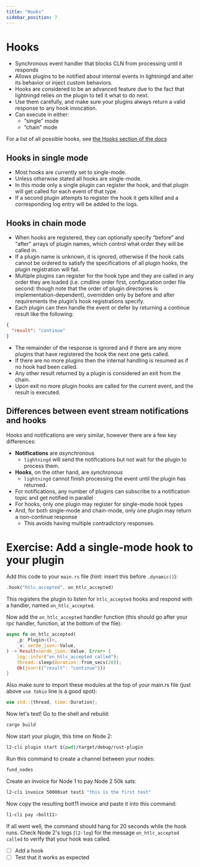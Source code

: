 ```yaml
---
title: "Hooks"
sidebar_position: 7
---
```


# Hooks

- Synchronous event handler that blocks CLN from processing until it responds
- Allows plugins to be notified about internal events in lightningd and alter
  its behavior or inject custom behaviors.
- Hooks are considered to be an advanced feature due to the fact that lightningd
  relies on the plugin to tell it what to do next.
- Use them carefully, and make sure your plugins always return a valid response
  to any hook invocation.
- Can execute in either:
  - “single” mode
  - “chain” mode

For a list of all possible hooks, see
[the Hooks section of the docs](https://docs.corelightning.org/docs/hooks)

## Hooks in single mode

- Most hooks are currently set to single-mode.
- Unless otherwise stated all hooks are single-mode.
- In this mode only a single plugin can register the hook, and that plugin will
  get called for each event of that type.
- If a second plugin attempts to register the hook it gets killed and a
  corresponding log entry will be added to the logs.

## Hooks in chain mode

- When hooks are registered, they can optionally specify “before” and “after”
  arrays of plugin names, which control what order they will be called in.
- If a plugin name is unknown, it is ignored, otherwise if the hook calls cannot
  be ordered to satisfy the specifications of all plugin hooks, the plugin
  registration will fail.
- Multiple plugins can register for the hook type and they are called in any
  order they are loaded (i.e. cmdline order first, configuration order file
  second: though note that the order of plugin directories is
  implementation-dependent), overridden only by before and after requirements
  the plugin’s hook registrations specify.
- Each plugin can then handle the event or defer by returning a continue result
  like the following:

```json
{
  "result": "continue"
}
```

- The remainder of the response is ignored and if there are any more plugins
  that have registered the hook the next one gets called.
- If there are no more plugins then the internal handling is resumed as if no
  hook had been called.
- Any other result returned by a plugin is considered an exit from the chain.
- Upon exit no more plugin hooks are called for the current event, and the
  result is executed.

## Differences between event stream notifications and hooks

Hooks and notifications are very similar, however there are a few key
differences:

- **Notifications** are _asynchronous_
  - `lightningd` will send the notifications but not wait for the plugin to
    process them.
- **Hooks**, on the other hand, are _synchronous_
  - `lightningd` cannot finish processing the event until the plugin has
    returned.
- For notifications, any number of plugins can subscribe to a notification topic
  and get notified in parallel
- For hooks, only one plugin may register for single-mode hook types
- And, for both single-mode and chain-mode, only one plugin may return a
  non-continue response
  - This avoids having multiple contradictory responses.

# Exercise: Add a single-mode hook to your plugin

Add this code to your `main.rs` file (hint: insert this before `.dynamic()`):

```rust
.hook("htlc_accepted", on_htlc_accepted)
```

This registers the plugin to listen for `htlc_accepted` hooks and respond with a
handler, named `on_htlc_accepted`.

Now add the `on_htlc_accepted` handler function (this should go after your rpc
handler, function, at the bottom of the file):

```rust
async fn on_htlc_accepted(
    _p: Plugin<()>,
    _v: serde_json::Value,
) -> Result<serde_json::Value, Error> {
    log::info!("on_htlc_accepted called");
    thread::sleep(Duration::from_secs(20));
    Ok(json!({"result": "continue"}))
}
```

Also make sure to import these modules at the top of your main.rs file (just
above `use tokio` line is a good spot):

```rust
use std::{thread, time::Duration};
```

Now let's test! Go to the shell and rebuild:

```sh
cargo build
```

Now start your plugin, this time on Node 2:

```sh
l2-cli plugin start $(pwd)/target/debug/rust-plugin
```

Run this command to create a channel between your nodes:

```sh
fund_nodes
```

Create an invoice for Node 1 to pay Node 2 50k sats:

```sh
l2-cli invoice 50000sat test1 "this is the first test"
```

Now copy the resulting bolt11 invoice and paste it into this command:

```sh
l1-cli pay <bolt11>
```

If all went well, the command should hang for 20 seconds while the hook runs.
Check Node 2's logs (`l2-log`) for the message `on_htlc_accepted called` to
verify that your hook was called.

- [ ] Add a hook
- [ ] Test that it works as expected
